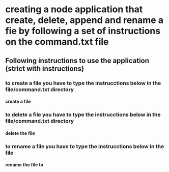 # creating  a  node application that create, delete, append and rename a fie by following a set of instructions on the command.txt file

## Following instructions to use the application (strict with instructions)

### to create a file you have to type the instrucctions below in the file/command.txt directory 
#### create a file <path>

### to delete a file you have to type the instrucctions below in the file/command.txt directory 
#### delete the file <path>

### to rename a file you have to type the instrucctions below in the file
#### rename the file <oldPath> to <newPath>